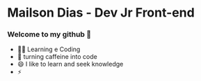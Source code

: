 # Mailson Dias - Dev Jr Front-end
### Welcome to my github 👋
<!--
**mailsondias7/mailsondias7** is a ✨ _special_ ✨ repository because its `README.md` (this file) appears on your GitHub profile.
-->
- :man_technologist: Learning e Coding
- 💬 turning caffeine into code
- 😄 I like to learn and seek knowledge
- ⚡

